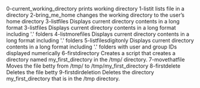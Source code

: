 0-current_working_directory prints working directory 
1-listit lists file in a directory
2-bring_me_home changes the working directory to the user’s home directory
3-listfiles Displays current directory contents in a long format 
3-listfiles Displays current directory contents in a long format including '.' folders 
4-listmorefiles Displays current directory contents in a long format including '.' folders 
5-listfilesdigitonly Displays current directory contents in a long format including '.' folders with user and group IDs displayed numerically
6-firstdirectory Creates a script that creates a directory named my_first_directory in the /tmp/ directory.
7-movethatfile Moves the file betty from /tmp/ to /tmp/my_first_directory
8-firstdelete Deletes the file betty
9-firstdirdeletion Deletes the directory my_first_directory that is in the /tmp directory.
